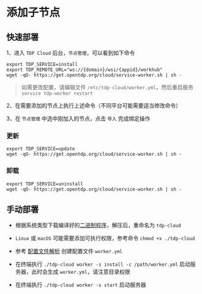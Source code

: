 # 添加子节点

## 快速部署

1、进入 `TDP Cloud` 后台，`节点管理`，可以看到如下命令

```shell
export TDP_SERVICE=install
export TDP_REMOTE_URL="ws://{domain}/wsi/{appid}/workhub"
wget -qO- https://get.opentdp.org/cloud/service-worker.sh | sh -
```

> 如需更改配置，请编辑文件 `/etc/tdp-cloud/worker.yml`，然后重启服务 `service tdp-worker restart`

2、在需要添加的节点上执行上述命令（不同平台可能需要适当修改命令）

3、在 `节点管理` 中选中刚加入的节点，点击 `导入` 完成绑定操作

### 更新

```shell
export TDP_SERVICE=update
wget -qO- https://get.opentdp.org/cloud/service-worker.sh | sh -
```

### 卸载

```shell
export TDP_SERVICE=uninstall
wget -qO- https://get.opentdp.org/cloud/service-worker.sh | sh -
```

## 手动部署

- 根据系统类型下载编译好的[二进制程序](https://github.com/opentdp/tdp-cloud/releases)，解压后，重命名为 `tdp-cloud`

- `Linux` 或 `macOS` 可能需要添加可执行权限，参考命令 `chmod +x ./tdp-cloud`

- 参考 [配置文件解析](/cloud/配置文件解析.md) 创建配置文件 `worker.yml`

- 在终端执行 `./tdp-cloud worker -s install -c /path/worker.yml` 启动服务器，此时会生成 `worker.yml`，请注意目录权限

- 在终端执行 `./tdp-cloud worker -s start` 启动服务器
